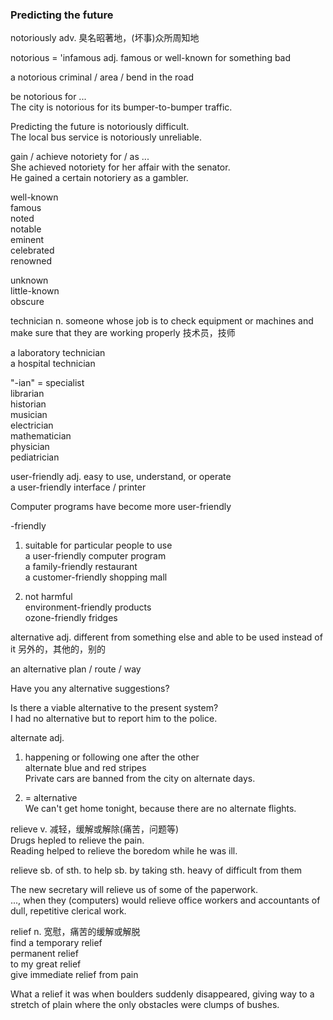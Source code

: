 ### Predicting the future  
  
notoriously adv. 臭名昭著地，(坏事)众所周知地  
  
notorious = 'infamous adj. famous or well-known for something bad  
  
a notorious criminal / area / bend in the road  
  
be notorious for ...  
The city is notorious for its bumper-to-bumper traffic.  
  
Predicting the future is notoriously difficult.  
The local bus service is notoriously unreliable.  
  
gain / achieve notoriety for / as ...  
She achieved notoriety for her affair with the senator.  
He gained a certain notoriery as a gambler.  
  
well-known  
famous  
noted  
notable  
eminent  
celebrated  
renowned  
  
unknown  
little-known  
obscure  
  
  
technician n. someone whose job is to check equipment or machines and make sure that they are working properly 技术员，技师  
  
a laboratory technician  
a hospital technician  
  
"-ian" = specialist  
librarian  
historian  
musician  
electrician  
mathematician  
physician  
pediatrician  
  

user-friendly adj. easy to use, understand, or operate  
a user-friendly interface / printer  
  
Computer programs have become more user-friendly  
  
-friendly  
1. suitable for particular people to use  
a user-friendly computer program  
a family-friendly restaurant  
a customer-friendly shopping mall  
  
2. not harmful  
environment-friendly products  
ozone-friendly fridges  
  

alternative adj. different from something else and able to be used instead of it 另外的，其他的，别的  
  
an alternative plan / route / way  
  
Have you any alternative suggestions?  
  
Is there a viable alternative to the present system?  
I had no alternative but to report him to the police.  
  
alternate adj.  
1. happening or following one after the other  
alternate blue and red stripes  
Private cars are banned from the city on alternate days.  
  
2. = alternative  
We can't get home tonight, because there are no alternate flights.  
  
  
relieve v. 减轻，缓解或解除(痛苦，问题等)  
Drugs hepled to relieve the pain.  
Reading helped to relieve the boredom while he was ill.  
  
relieve sb. of sth. to help sb. by taking sth. heavy of difficult from them  
  
The new secretary will relieve us of some of the paperwork.  
..., when they (computers) would relieve office workers and accountants of dull, repetitive clerical work.  
  
relief n. 宽慰，痛苦的缓解或解脱  
find a temporary relief  
permanent relief  
to my great relief  
give immediate relief from pain  
  
What a relief it was when boulders suddenly disappeared, giving way to a stretch of plain where the only obstacles were clumps of bushes.  
  
